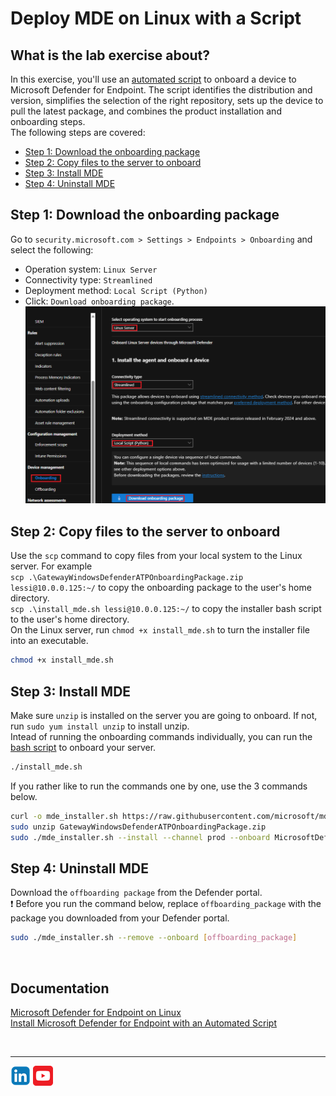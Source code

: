 # Deploy MDE on Linux with a Script

## What is the lab exercise about?
In this exercise, you'll use an [automated script](https://learn.microsoft.com/en-us/defender-endpoint/linux-install-manually#installer-script) to onboard a device to Microsoft Defender for Endpoint. The script identifies the distribution and version, simplifies the selection of the right repository, sets up the device to pull the latest package, and combines the product installation and onboarding steps.<br>
The following steps are covered:
- [Step 1: Download the onboarding package](https://github.com/coullessi/Microsoft-Defender-for-Endpoint/blob/main/Platforms/Linux/ScriptOnboarding/README.md#step-1-download-the-onboarding-package)
- [Step 2: Copy files to the server to onboard](https://github.com/coullessi/Microsoft-Defender-for-Endpoint/blob/main/Platforms/Linux/ScriptOnboarding/README.md#step-2-copy-files-to-the-server-to-onboard)
- [Step 3: Install MDE](https://github.com/coullessi/Microsoft-Defender-for-Endpoint/blob/main/Platforms/Linux/ScriptOnboarding/README.md#step-3-install-mde)
- [Step 4: Uninstall MDE](https://github.com/coullessi/Microsoft-Defender-for-Endpoint/blob/main/Platforms/Linux/ScriptOnboarding/README.md#step-4-uninstall-mde)

## Step 1: Download the onboarding package
Go to ```security.microsoft.com > Settings > Endpoints > Onboarding``` and select the following:
- Operation system: ```Linux Server```
- Connectivity type: ```Streamlined```
- Deployment method: ```Local Script (Python)```
- Click: ```Download onboarding package```.<br>
![download_package](./Assets/Pictures//download_package.png)

## Step 2: Copy files to the server to onboard
Use the ```scp``` command to copy files from your local system to the Linux server. For example<br>
```scp .\GatewayWindowsDefenderATPOnboardingPackage.zip lessi@10.0.0.125:~/``` to copy the onboarding package to the user's home directory.<br>
```scp .\install_mde.sh lessi@10.0.0.125:~/``` to copy the installer bash script to the user's home directory.<br>
On the Linux server, run ```chmod +x install_mde.sh``` to turn the installer file into an executable.
```bash
chmod +x install_mde.sh
```

## Step 3: Install MDE
Make sure ```unzip``` is installed on the server you are going to onboard. If not, run ```sudo yum install unzip``` to install unzip.<br>
Intead of running the onboarding commands individually, you can run the [bash script](install_mde.sh) to onboard your server. 
```bash
./install_mde.sh
```
If you rather like to run the commands one by one, use the 3 commands below. 
```bash
curl -o mde_installer.sh https://raw.githubusercontent.com/microsoft/mdatp-xplat/master/linux/installation/mde_installer.sh
sudo unzip GatewayWindowsDefenderATPOnboardingPackage.zip
sudo ./mde_installer.sh --install --channel prod --onboard MicrosoftDefenderATPOnboardingLinuxServer.py --tag GROUP "MDE-Management" --min_req -y
```

## Step 4: Uninstall MDE
Download the ```offboarding package``` from the Defender portal.<br>
:exclamation: Before you run the command below, replace ```offboarding_package``` with the package you downloaded from your Defender portal.
```bash
sudo ./mde_installer.sh --remove --onboard [offboarding_package]
```
<br>

## Documentation
[Microsoft Defender for Endpoint on Linux](https://learn.microsoft.com/en-us/defender-endpoint/microsoft-defender-endpoint-linux)<br>
[Install Microsoft Defender for Endpoint with an Automated Script](https://learn.microsoft.com/en-us/defender-endpoint/linux-install-manually#installer-script)

<br>
<hr>

[![LinkeIn](../../../Assets/Pictures/LinkeIn.png)](https://www.linkedin.com/in/c-lessi/)
[![YouTube](../../../Assets/Pictures/YouTube.png)](https://www.youtube.com/channel/UCk8wUhDaJ6pnP_1G5ugrQ1A)